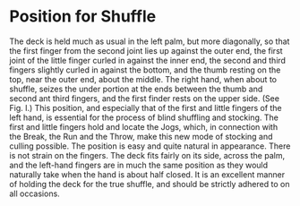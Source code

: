 # Position for Shuffle

The deck is held much as usual in the left palm, but more diagonally, so that the first finger from the second joint lies up against the outer end, the first joint of the little finger curled in against the inner end, the second and third fingers slightly curled in against the bottom, and the thumb resting on the top, near the outer end, about the middle. The right hand, when about to shuffle, seizes the under portion at the ends between the thumb and second ant third fingers, and the first finder rests on the upper side. \(See Fig. I.\) This position, and especially that of the first and little fingers of the left hand, is essential for the process of blind shuffling and stocking. The first and little fingers hold and locate the Jogs, which, in connection with the Break, the Run and the Throw, make this new mode of stocking and culling possible. The position is easy and quite natural in appearance. There is not strain on the fingers. The deck fits fairly on its side, across the palm, and the left-hand fingers are in much the same position as they would naturally take when the hand is about half closed. It is an excellent manner of holding the deck for the true shuffle, and should be strictly adhered to on all occasions.

